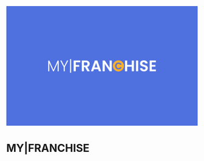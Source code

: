![My Franchise Logo](https://github.com/JohnVidal77/my-franchise/blob/master/src/assets/banner.png?raw=true)

# MY|FRANCHISE



